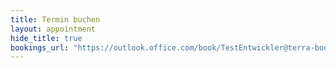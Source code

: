 ```yaml
---
title: Termin buchen
layout: appointment
hide_title: true
bookings_url: "https://outlook.office.com/book/TestEntwickler@terra-boden.de/?ismsaljsauthenabled"
---
```

